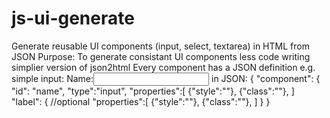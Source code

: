 # js-ui-generate
Generate reusable UI components (input, select, textarea) in HTML from JSON
Purpose:
  To generate consistant UI components
  less code writing
  simplier version of json2html
Every component has a JSON definition
e.g. simple input:
<label id='label_name' for='name'>Name:</label><input id='name' type='text' /></input>
in JSON:
{
  "component": {
    "id": "name",
    "type":"input",
    "properties":[
      {"style":""},
      {"class":""},
    ]
    "label": { //optional
      "properties":[
        {"style":""},
        {"class":""},
      ]
    }
}

